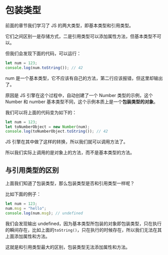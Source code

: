 # 包装类型

前面的章节我们学习了 JS 的两大类型，即基本类型和引用类型。

它们之间区别一是存储方式，二是引用类型可以添加属性方法，但基本类型不可以。

但我们会发现下面的代码，可以运行：

```js
let num = 123;
console.log(num.toString()); // 42
```

num 是一个基本类型，它不应该有自己的方法，第二行应该报错，但这里却输出了。

原因是 JS 引擎在这个过程中，自动创建了一个 Number 类型的示例，这个 Number 和 number 基本类型不同，这个示例本质上是一个**包装类型的对象**。

我们可以将上面的代码变为如下的：

```js
let num = 123;
let toNumberObject = new Number(num);
console.log(toNumberObject.toString()); // 42
```

JS 引擎在其中做了这样的转换，所以我们就可以调用方法了。

所以我们实际上调用的是对象上的方法，而不是基本类型的方法。

## 与引用类型的区别

上面我们知道了包装类型，那么包装类型是否和引用类型一样呢？

比如下面的例子：

```js
let num = 123;
num.msg = "hello";
console.log(num.msg); // undefined
```

我们会发现输出 undefined，因为基本类型所包装的对象即包装类型，只在执行的瞬间存在，比如上面的`toString()`，只在执行的时候存在，所以我们无法在其上面添加属性和方法。

这就是和引用类型最大的区别，包装类型无法添加属性和方法。
